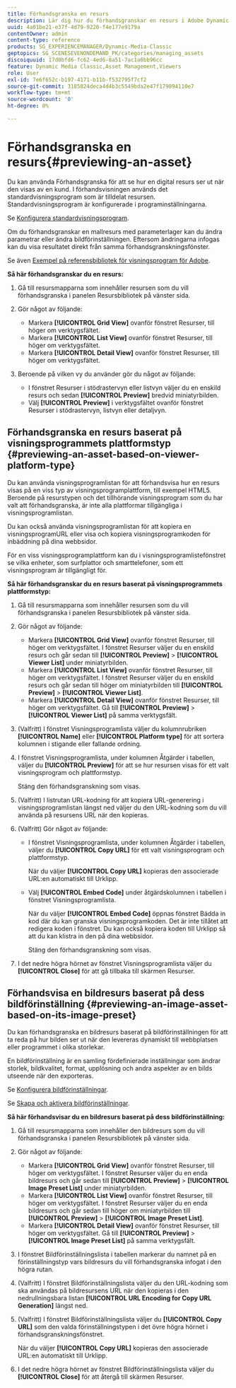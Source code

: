 ```yaml
---
title: Förhandsgranska en resurs
description: Lär dig hur du förhandsgranskar en resurs i Adobe Dynamic Media Classic.
uuid: 4a01be21-e37f-4d79-9220-f4e177e9179a
contentOwner: admin
content-type: reference
products: SG_EXPERIENCEMANAGER/Dynamic-Media-Classic
geptopics: SG_SCENESEVENONDEMAND_PK/categories/managing_assets
discoiquuid: 17d0bfd6-fc62-4ed6-8a51-7ac1a6bb96cc
feature: Dynamic Media Classic,Asset Management,Viewers
role: User
exl-id: 7e6f652c-b197-4171-b11b-f532795f7cf2
source-git-commit: 3185824deca4d4b3c5549bda2e47f179094110e7
workflow-type: tm+mt
source-wordcount: '0'
ht-degree: 0%

---
```


# Förhandsgranska en resurs{#previewing-an-asset}

Du kan använda Förhandsgranska för att se hur en digital resurs ser ut när den visas av en kund. I förhandsvisningen används det standardvisningsprogram som är tilldelat resursen. Standardvisningsprogram är konfigurerade i programinställningarna.

Se [Konfigurera standardvisningsprogram](application-setup.md#configuring_default_viewers).

Om du förhandsgranskar en mallresurs med parameterlager kan du ändra parametrar eller ändra bildförinställningen. Eftersom ändringarna infogas kan du visa resultatet direkt från samma förhandsgranskningsfönster.

Se även [Exempel på referensbibliotek för visningsprogram för Adobe](https://landing.adobe.com/en/na/dynamic-media/ctir-2755/live-demos.html).

**Så här förhandsgranskar du en resurs:**

1. Gå till resursmapparna som innehåller resursen som du vill förhandsgranska i panelen Resursbibliotek på vänster sida.
1. Gör något av följande:

   * Markera **[!UICONTROL Grid View]** ovanför fönstret Resurser, till höger om verktygsfältet.
   * Markera **[!UICONTROL List View]** ovanför fönstret Resurser, till höger om verktygsfältet.
   * Markera **[!UICONTROL Detail View]** ovanför fönstret Resurser, till höger om verktygsfältet.

1. Beroende på vilken vy du använder gör du något av följande:

   * I fönstret Resurser i stödrastervyn eller listvyn väljer du en enskild resurs och sedan **[!UICONTROL Preview]** bredvid miniatyrbilden.
   * Välj **[!UICONTROL Preview]** i verktygsfältet ovanför fönstret Resurser i stödrastervyn, listvyn eller detaljvyn.

## Förhandsgranska en resurs baserat på visningsprogrammets plattformstyp {#previewing-an-asset-based-on-viewer-platform-type}

Du kan använda visningsprogramlistan för att förhandsvisa hur en resurs visas på en viss typ av visningsprogramplattform, till exempel HTML5. Beroende på resurstypen och det tillhörande visningsprogram som du har valt att förhandsgranska, är inte alla plattformar tillgängliga i visningsprogramlistan.

Du kan också använda visningsprogramlistan för att kopiera en visningsprogramURL eller visa och kopiera visningsprogramkoden för inbäddning på dina webbsidor.

För en viss visningsprogramplattform kan du i visningsprogramlistefönstret se vilka enheter, som surfplattor och smarttelefoner, som ett visningsprogram är tillgängligt för.

**Så här förhandsgranskar du en resurs baserat på visningsprogrammets plattformstyp:**

1. Gå till resursmapparna som innehåller resursen som du vill förhandsgranska i panelen Resursbibliotek på vänster sida.
1. Gör något av följande:

   * Markera **[!UICONTROL Grid View]** ovanför fönstret Resurser, till höger om verktygsfältet. I fönstret Resurser väljer du en enskild resurs och går sedan till **[!UICONTROL Preview]** > **[!UICONTROL Viewer List]** under miniatyrbilden.
   * Markera **[!UICONTROL List View]** ovanför fönstret Resurser, till höger om verktygsfältet. I fönstret Resurser väljer du en enskild resurs och går sedan till höger om miniatyrbilden till **[!UICONTROL Preview]** > **[!UICONTROL Viewer List]**.
   * Markera **[!UICONTROL Detail View]** ovanför fönstret Resurser, till höger om verktygsfältet. Gå till **[!UICONTROL Preview]** > **[!UICONTROL Viewer List]** på samma verktygsfält.

1. (Valfritt) I fönstret Visningsprogramlista väljer du kolumnrubriken **[!UICONTROL Name]** eller **[!UICONTROL Platform type]** för att sortera kolumnen i stigande eller fallande ordning.
1. I fönstret Visningsprogramlista, under kolumnen Åtgärder i tabellen, väljer du **[!UICONTROL Preview]** för att se hur resursen visas för ett valt visningsprogram och plattformstyp.

   Stäng den förhandsgranskning som visas.

1. (Valfritt) I listrutan URL-kodning för att kopiera URL-generering i visningsprogramlistan längst ned väljer du den URL-kodning som du vill använda på resursens URL när den kopieras.
1. (Valfritt) Gör något av följande:

   * I fönstret Visningsprogramlista, under kolumnen Åtgärder i tabellen, väljer du **[!UICONTROL Copy URL]** för ett valt visningsprogram och plattformstyp.

      När du väljer **[!UICONTROL Copy URL]** kopieras den associerade URL:en automatiskt till Urklipp.

   * Välj **[!UICONTROL Embed Code]** under åtgärdskolumnen i tabellen i fönstret Visningsprogramlista.

      När du väljer **[!UICONTROL Embed Code]** öppnas fönstret Bädda in kod där du kan granska visningsprogramkoden. Det är inte tillåtet att redigera koden i fönstret. Du kan också kopiera koden till Urklipp så att du kan klistra in den på dina webbsidor.

      Stäng den förhandsgranskning som visas.

1. I det nedre högra hörnet av fönstret Visningsprogramlista väljer du **[!UICONTROL Close]** för att gå tillbaka till skärmen Resurser.

## Förhandsvisa en bildresurs baserat på dess bildförinställning {#previewing-an-image-asset-based-on-its-image-preset}

Du kan förhandsgranska en bildresurs baserat på bildförinställningen för att ta reda på hur bilden ser ut när den levereras dynamiskt till webbplatsen eller programmet i olika storlekar.

En bildförinställning är en samling fördefinierade inställningar som ändrar storlek, bildkvalitet, format, upplösning och andra aspekter av en bilds utseende när den exporteras.

Se [Konfigurera bildförinställningar](setting-image-presets.md#setting_up_image_presets).

Se [Skapa och aktivera bildförinställningar](creating-enabling-image-presets.md#creating_and_enabling_image_presets).

**Så här förhandsvisar du en bildresurs baserat på dess bildförinställning:**

1. Gå till resursmapparna som innehåller den bildresurs som du vill förhandsgranska i panelen Resursbibliotek på vänster sida.
1. Gör något av följande:

   * Markera **[!UICONTROL Grid View]** ovanför fönstret Resurser, till höger om verktygsfältet. I fönstret Resurser väljer du en enda bildresurs och går sedan till **[!UICONTROL Preview]** > **[!UICONTROL Image Preset List]** under miniatyrbilden.
   * Markera **[!UICONTROL List View]** ovanför fönstret Resurser, till höger om verktygsfältet. I fönstret Resurser väljer du en enda bildresurs och går sedan till höger om miniatyrbilden till **[!UICONTROL Preview]** > **[!UICONTROL Image Preset List]**.
   * Markera **[!UICONTROL Detail View]** ovanför fönstret Resurser, till höger om verktygsfältet. Gå till **[!UICONTROL Preview]** > **[!UICONTROL Image Preset List]** på samma verktygsfält.

1. I fönstret Bildförinställningslista i tabellen markerar du namnet på en förinställningstyp vars bildresurs du vill förhandsgranska infogat i den högra rutan.
1. (Valfritt) I fönstret Bildförinställningslista väljer du den URL-kodning som ska användas på bildresursens URL när den kopieras i den nedrullningsbara listan **[!UICONTROL URL Encoding for Copy URL Generation]** längst ned.
1. (Valfritt) I fönstret Bildförinställningslista väljer du **[!UICONTROL Copy URL]** som den valda förinställningstypen i det övre högra hörnet i förhandsgranskningsfönstret.

   När du väljer **[!UICONTROL Copy URL]** kopieras den associerade URL:en automatiskt till Urklipp.

1. I det nedre högra hörnet av fönstret Bildförinställningslista väljer du **[!UICONTROL Close]** för att återgå till skärmen Resurser.
